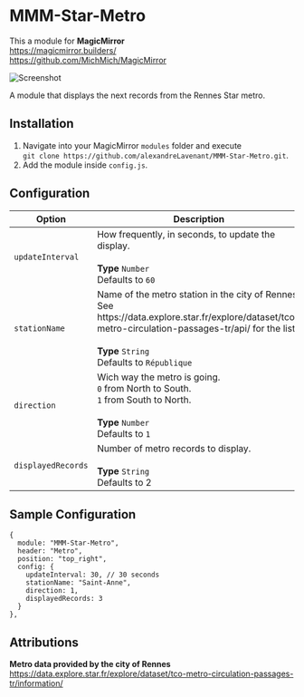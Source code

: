 # MMM-Star-Metro

This a module for <strong>MagicMirror</strong><br>
https://magicmirror.builders/<br>
https://github.com/MichMich/MagicMirror

![Screenshot](./screenshots/MMM-Star-Metro.png?raw=true "Screenshot")

A module that displays the next records from the Rennes Star metro.


## Installation

1. Navigate into your MagicMirror `modules` folder and execute<br>
`git clone https://github.com/alexandreLavenant/MMM-Star-Metro.git`.
2. Add the module inside `config.js`.


## Configuration

<table>
  <thead>
    <tr>
      <th>Option</th>
      <th>Description</th>
    </tr>
  </thead>
  <tbody>
    <tr>
      <td><code>updateInterval</code></td>
      <td>How frequently, in seconds, to update the display.<br><br><strong>Type</strong> <code>Number</code><br>Defaults to <code>60</code></td>
    </tr>
    <tr>
      <td><code>stationName</code></td>
      <td>Name of the metro station in the city of Rennes. See https://data.explore.star.fr/explore/dataset/tco-metro-circulation-passages-tr/api/ for the list<br><br><strong>Type</strong> <code>String</code><br>Defaults to <code>République</code></td>
    </tr>
    <tr>
      <td><code>direction</code></td>
      <td>Wich way the metro is going.<br><code>0</code> from North to South.
      <br><code>1</code> from South to North.
      <br><br><strong>Type</strong> <code>Number</code><br>Defaults to <code>1</code></td>
    </tr>
    <tr>
      <td><code>displayedRecords</code></td>
      <td>Number of metro records to display.<br><br><strong>Type</strong> <code>String</code><br>Defaults to 2</td>
    </tr>
  </tbody>
</table>

## Sample Configuration

```
{
  module: "MMM-Star-Metro",
  header: "Metro",
  position: "top_right",
  config: {
    updateInterval: 30, // 30 seconds
    stationName: "Saint-Anne",
    direction: 1,
    displayedRecords: 3
  }
},
```

## Attributions

**Metro data provided by the city of Rennes**<br />
https://data.explore.star.fr/explore/dataset/tco-metro-circulation-passages-tr/information/
